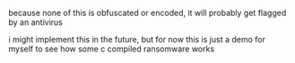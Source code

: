 because none of this is obfuscated or encoded, it will probably get flagged by an antivirus

i might implement this in the future, but for now this is just a demo for myself to see how some c compiled ransomware works

